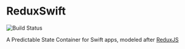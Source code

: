 # ReduxSwift

![Build Status](https://github.com/ugommirikwe/reduxswift/actions/workflows/swift.yml/badge.svg)

A Predictable State Container for Swift apps, modeled after [ReduxJS](https://redux.js.org)
